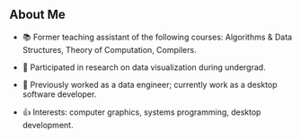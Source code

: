## About Me

- 📚 Former teaching assistant of the following courses: Algorithms & Data Structures, Theory of Computation, Compilers.

- 🔬 Participated in research on data visualization during undergrad.

- 💼 Previously worked as a data engineer; currently work as a desktop software developer.

- 👍 Interests: computer graphics, systems programming, desktop development.
